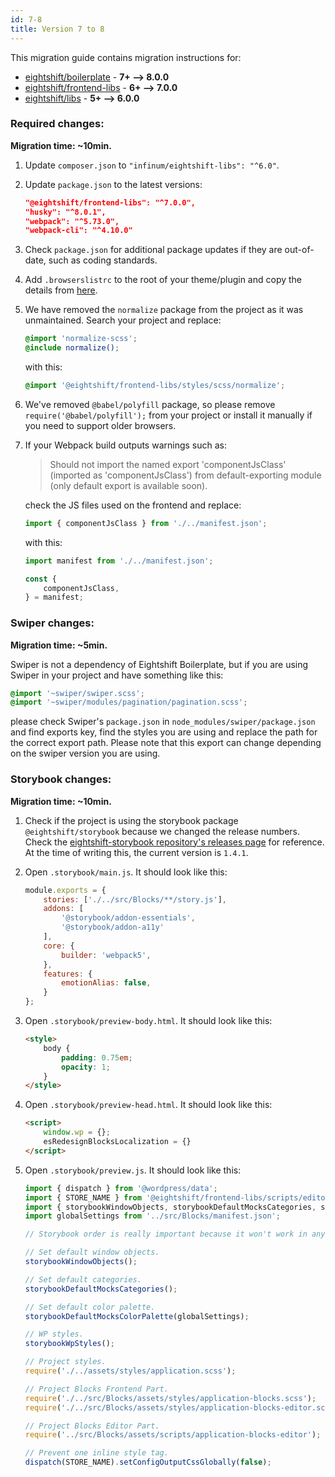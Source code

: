 ```yaml
---
id: 7-8
title: Version 7 to 8
---
```


This migration guide contains migration instructions for:

- [eightshift/boilerplate](https://github.com/infinum/eightshift-boilerplate/releases/tag/8.0.0) - **7+ --> 8.0.0**
- [eightshift/frontend-libs](https://github.com/infinum/eightshift-frontend-libs/releases/tag/7.0.0) - **6+ --> 7.0.0**
- [eightshift/libs](https://github.com/infinum/eightshift-libs/releases/tag/6.0.0) - **5+ --> 6.0.0**

### Required changes:

**Migration time: ~10min.**

1. Update `composer.json` to `"infinum/eightshift-libs": "^6.0"`.
2. Update `package.json` to the latest versions:

	```json
	"@eightshift/frontend-libs": "^7.0.0",
	"husky": "^8.0.1",
	"webpack": "^5.73.0",
	"webpack-cli": "^4.10.0"
	```

3. Check `package.json` for additional package updates if they are out-of-date, such as coding standards.
4. Add `.browserslistrc` to the root of your theme/plugin and copy the details from [here](https://github.com/infinum/eightshift-boilerplate/blob/develop/.browserslistrc).
5. We have removed the `normalize` package from the project as it was unmaintained. Search your project and replace:

	```scss
	@import 'normalize-scss';
	@include normalize();
	````

	with this:
	```scss
	@import '@eightshift/frontend-libs/styles/scss/normalize';
	```

6. We've removed `@babel/polyfill` package, so please remove `require('@babel/polyfill');` from your project or install it manually if you need to support older browsers.
7. If your Webpack build outputs warnings such as:
	> Should not import the named export 'componentJsClass' (imported as 'componentJsClass') from default-exporting module (only default export is available soon).

	check the JS files used on the frontend and replace:

	```js
	import { componentJsClass } from './../manifest.json';
	```

	with this:

	```js
	import manifest from './../manifest.json';

	const {
		componentJsClass,
	} = manifest;
	```

### Swiper changes:

**Migration time: ~5min.**

Swiper is not a dependency of Eightshift Boilerplate, but if you are using Swiper in your project and have something like this:

```scss
@import '~swiper/swiper.scss';
@import '~swiper/modules/pagination/pagination.scss';
```

please check Swiper's `package.json` in `node_modules/swiper/package.json` and find exports key, find the styles you are using and replace the path for the correct export path. Please note that this export can change depending on the swiper version you are using.


### Storybook changes:

**Migration time: ~10min.**

1. Check if the project is using the storybook package `@eightshift/storybook` because we changed the release numbers. Check the [eightshift-storybook repository's releases page](https://github.com/infinum/eightshift-storybook/releases) for reference. At the time of writing this, the current version is `1.4.1`.
2. Open `.storybook/main.js`. It should look like this:

	```js
	module.exports = {
		stories: ['./../src/Blocks/**/story.js'],
		addons: [
			'@storybook/addon-essentials',
			'@storybook/addon-a11y'
		],
		core: {
			builder: 'webpack5',
		},
		features: {
			emotionAlias: false,
		}
	};
	```

3. Open `.storybook/preview-body.html`. It should look like this:

	```html
	<style>
		body {
			padding: 0.75em;
			opacity: 1;
		}
	</style>
	```

4. Open `.storybook/preview-head.html`. It should look like this:

	```html
	<script>
		window.wp = {};
		esRedesignBlocksLocalization = {}
	</script>
	```

5. Open `.storybook/preview.js`. It should look like this:

	```js
	import { dispatch } from '@wordpress/data';
	import { STORE_NAME } from '@eightshift/frontend-libs/scripts/editor/store';
	import { storybookWindowObjects, storybookDefaultMocksCategories, storybookDefaultMocksColorPalette, storybookWpStyles } from '@eightshift/frontend-libs/scripts/storybook';
	import globalSettings from '../src/Blocks/manifest.json';

	// Storybook order is really important because it won't work in any configuration. Be careful when changing stuff here.

	// Set default window objects.
	storybookWindowObjects();

	// Set default categories.
	storybookDefaultMocksCategories();

	// Set default color palette.
	storybookDefaultMocksColorPalette(globalSettings);

	// WP styles.
	storybookWpStyles();

	// Project styles.
	require('./../assets/styles/application.scss');

	// Project Blocks Frontend Part.
	require('./../src/Blocks/assets/styles/application-blocks.scss');
	require('./../src/Blocks/assets/styles/application-blocks-editor.scss');

	// Project Blocks Editor Part.
	require('../src/Blocks/assets/scripts/application-blocks-editor');

	// Prevent one inline style tag.
	dispatch(STORE_NAME).setConfigOutputCssGlobally(false);
	```
